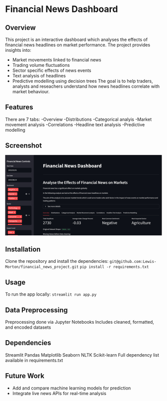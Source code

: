 # Financial News Dashboard

## Overview
This project is an interactive dashboard which analyses the effects of financial news headlines on market performance.
The project provides insights into:
- Market movements linked to financial news
- Trading volume fluctuations
- Sector specific effects of news events
- Text analysis of headlines
- Predictive modelling using decision trees
The goal is to help traders, analysts and reseachers understand how news headlines correlate with market behaviour.

## Features
There are 7 tabs:
-Overview
-Distributions
-Categorical analyis
-Market movement analysis
-Correlations
-Headline text analysis
-Predictive modelling

## Screenshot
![Dashboard Overview](pictures/financial_news_streamlit_screenshot.jpg)

## Installation
Clone the repository and install the dependencies:
```git@github.com:Lewis-Morton/financial_news_project.git```
```pip install -r requirements.txt```


## Usage
To run the app locally:
```streamlit run app.py```

## Data Preprocessing
Preprocessing done via Jupyter Notebooks
Includes cleaned, formatted, and encoded datasets

## Dependencies
Streamlit
Pandas
Matplotlib
Seaborn
NLTK
Scikit-learn
Full dependency list available in requirements.txt

## Future Work
- Add and compare machine learning models for prediction
- Integrate live news APIs for real-time analysis
